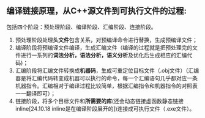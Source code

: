## 编译链接原理，从C++源文件到可执行文件的过程:
包括四个阶段：预处理阶段、编译阶段、汇编阶段、连接阶段。  
1. 预处理阶段处理**头文件**包含关系，对预编译命令进行替换，生成预编译文件；
2. 编译阶段将预编译文件编译，生成汇编文件（编译的过程就是把预处理完的文件进行一系列的**词法分析，语法分析，语义分析**及优化后生成相应的汇编代码)；
3. 汇编阶段将汇编文件转换成**机器码**，生成可重定位目标文件（.obj文件）（汇编器是将汇编代码转变成机器可以执行的命令，每一个汇编语句几乎都对应一条机器指令。汇编相对于编译过程比较简单，根据汇编指令和机器指令的对照表一一翻译即可）；
4. 链接阶段，将多个目标文件和**所需要的库**(还会动态链接虚函数静态链接inline[24.10.18 inline是在编译阶段展开的])连接成可执行文件（.exe文件）。
